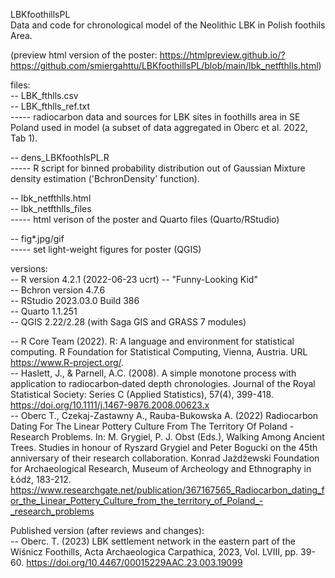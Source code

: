LBKfoothillsPL  
Data and code for chronological model of the Neolithic LBK in Polish foothils Area.  
  
(preview html version of the poster: https://htmlpreview.github.io/?https://github.com/smiergahttu/LBKfoothillsPL/blob/main/lbk_netfthlls.html)
  
files:  
-- LBK_fthlls.csv  
-- LBK_fthlls_ref.txt  
----- radiocarbon data and sources for LBK sites in foothills area in SE Poland used in model (a subset of data aggregated in Oberc et al. 2022, Tab 1).
  
-- dens_LBKfoothlsPL.R  
----- R script for binned probability distribution out of Gaussian Mixture density estimation ('BchronDensity' function).
  
  
-- lbk_netfthlls.html  
-- lbk_netfthlls_files  
----- html verison of the poster and Quarto files (Quarto/RStudio)  

-- fig*.jpg/gif   
----- set light-weight figures for poster (QGIS)


versions:  
-- R version 4.2.1 (2022-06-23 ucrt) -- "Funny-Looking Kid"  
-- Bchron version 4.7.6  
-- RStudio 2023.03.0 Build 386  
-- Quarto 1.1.251  
-- QGIS 2.22/2.28 (with Saga GIS and GRASS 7 modules)

-- R Core Team (2022). R: A language and environment for statistical computing. R Foundation for Statistical Computing, Vienna, Austria. URL https://www.R-project.org/.  
-- Haslett, J., & Parnell, A.C. (2008). A simple monotone process with application to radiocarbon‐dated depth chronologies. Journal of the Royal Statistical Society: Series C (Applied Statistics), 57(4), 399-418. https://doi.org/10.1111/j.1467-9876.2008.00623.x  
-- Oberc T., Czekaj-Zastawny A., Rauba-Bukowska A. (2022) Radiocarbon Dating For The Linear Pottery Culture From The Territory Of Poland - Research Problems. In: M. Grygiel, P. J. Obst (Eds.), Walking Among Ancient Trees. Studies in honour of Ryszard Grygiel and Peter Bogucki on the 45th anniversary of their research collaboration. Konrad Jażdżewski Foundation for Archaeological Research, Museum of Archeology and Ethnography in Łódź, 183-212. https://www.researchgate.net/publication/367167565_Radiocarbon_dating_for_the_Linear_Pottery_Culture_from_the_territory_of_Poland_-_research_problems  
  
Published version (after reviews and changes):  
-- Oberc. T. (2023) LBK settlement network in the eastern part of the Wiśnicz Foothills, Acta Archaeologica Carpathica, 2023, Vol. LVIII, pp. 39-60. https://doi.org/10.4467/00015229AAC.23.003.19099  
